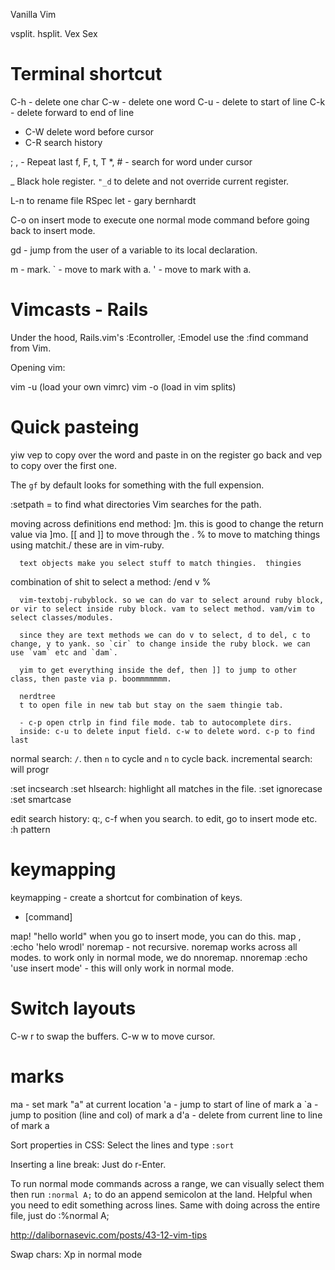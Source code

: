 Vanilla Vim

  vsplit.
  hsplit.
  Vex
  Sex


# Terminal shortcut
C-h - delete one char
C-w - delete one word
C-u - delete to start of line
C-k - delete forward to end of line
- C-W delete word before cursor
- C-R search history

; , - Repeat last f, F, t, T
\*, # - search for word under cursor

_ Black hole register. `"_d` to delete and not override current register.


L-n to rename file
RSpec let - gary bernhardt

C-o on insert mode to execute one normal mode command before going back to insert mode.

  gd - jump from the user of a variable to its local declaration.

  m - mark.
  ` - move to mark with a.
  ' - move to mark with a.

# Vimcasts  - Rails

Under the hood, Rails.vim's :Econtroller, :Emodel use the :find command from Vim.

Opening vim:

  vim -u (load your own vimrc)
  vim -o (load in vim splits)

# Quick pasteing
yiw
vep to copy over the word and paste in on the register
go back and vep to copy over the first one.

The `gf` by default looks for something with the full expension.

:setpath = to find what directories Vim searches for the path.

  moving across definitions
      end method: ]m. this is good to change the return value via ]mo.
      [[ and ]] to move through the .
      % to move to matching things using matchit./
      these are in vim-ruby.

      text objects make you select stuff to match thingies.  thingies

combination of shit to select a method: /end v %

      vim-textobj-rubyblock. so we can do var to select around ruby block, or vir to select inside ruby block. vam to select method. vam/vim to select classes/modules.

      since they are text methods we can do v to select, d to del, c to change, y to yank. so `cir` to change inside the ruby block. we can use `vam` etc and `dam`.

      yim to get everything inside the def, then ]] to jump to other class, then paste via p. boommmmmmm.

      nerdtree
      t to open file in new tab but stay on the saem thingie tab.

      - c-p open ctrlp in find file mode. tab to autocomplete dirs.
      inside: c-u to delete input field. c-w to delete word. c-p to find last

  normal search: `/`. then `n` to cycle and `n` to cycle back. incremental search: will progr

  :set incsearch
  :set hlsearch: highlight all matches in the file.
  :set ignorecase
  :set smartcase

  edit search history:
  q:, c-f when you search. to edit, go to insert mode etc.
  :h pattern

# keymapping

  keymapping - create a shortcut for combination of keys.

  * [command]

  map! <f5> "hello world"<cr> when you go to insert mode, you can do this.
  map <leader>, :<c-u>echo 'helo wrodl'</cr>
  noremap - not recursive.
  noremap works across all modes. to work only in normal mode, we do nnoremap.
  nnoremap <s-v> :<c-u>echo 'use insert mode'<cr> - this will only work in normal mode.

# Switch layouts

C-w r to swap the buffers.
C-w w to move cursor.

# marks
  ma - set mark "a" at current location
  'a - jump to start of line of mark a
  `a - jump to position (line and col) of mark a
  d'a - delete from current line to line of mark a

Sort properties in CSS: Select the lines and type `:sort`

Inserting a line break: Just do r-Enter.

To run normal mode commands across a range, we can visually select them then run `:normal A;` to do an append semicolon at the land. Helpful when you need to edit something across lines.
Same with doing across the entire file, just do :%normal A;

http://dalibornasevic.com/posts/43-12-vim-tips

Swap chars: Xp in normal mode

